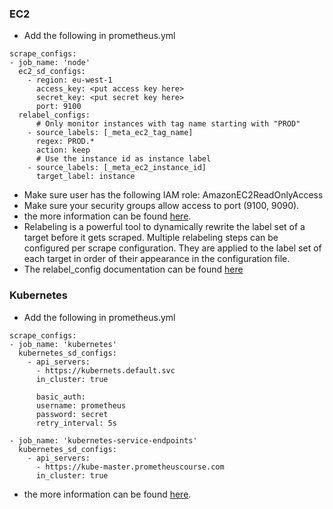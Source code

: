 ### EC2
  - Add the following in prometheus.yml
  ```
scrape_configs:
  - job_name: 'node'
    ec2_sd_configs:
      - region: eu-west-1
        access_key: <put access key here>
        secret_key: <put secret key here>
        port: 9100
    relabel_configs:
        # Only monitor instances with tag name starting with "PROD"
      - source_labels: [_meta_ec2_tag_name]
        regex: PROD.*
        action: keep
        # Use the instance id as instance label
      - source_labels: [_meta_ec2_instance_id]
        target_label: instance
```
  - Make sure user has the following IAM role: AmazonEC2ReadOnlyAccess
  - Make sure your security groups allow access to port (9100, 9090).
  - the more information can be found [here](https://prometheus.io/docs/prometheus/latest/configuration/configuration/#ec2_sd_config).
  - Relabeling is a powerful tool to dynamically rewrite the label set of a target before it gets scraped. Multiple relabeling steps can be configured per scrape configuration. They are applied to the label set of each target in order of their appearance in the configuration file.
  - The relabel_config documentation can be found [here](https://prometheus.io/docs/prometheus/latest/configuration/configuration/#relabel_config)
  
  
### Kubernetes
  - Add the following in prometheus.yml
  ```
scrape_configs:
  - job_name: 'kubernetes'
    kubernetes_sd_configs:
      - api_servers:
        - https://kubernets.default.svc
        in_cluster: true
        
        basic_auth:
        username: prometheus
        password: secret
        retry_interval: 5s
        
  - job_name: 'kubernetes-service-endpoints'
    kubernetes_sd_configs:
      - api_servers:
        - https://kube-master.prometheuscourse.com
        in_cluster: true

```
  - the more information can be found [here](https://prometheus.io/docs/prometheus/latest/configuration/configuration/#kubernetes_sd_config).
 
